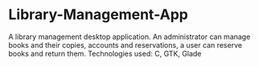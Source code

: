 # Library-Management-App
A library management desktop application. An administrator can manage books and their copies, accounts and reservations, a user can reserve books and return them.
Technologies used: C, GTK, Glade
